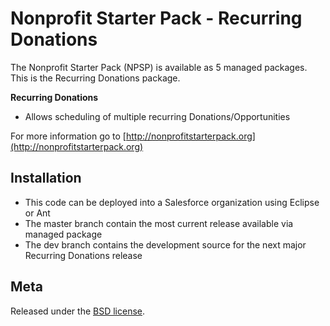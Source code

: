 Nonprofit Starter Pack - Recurring Donations
=================================================

The Nonprofit Starter Pack (NPSP) is available as 5 managed packages.
This is the Recurring Donations package.

**Recurring Donations**

* Allows scheduling of multiple recurring Donations/Opportunities


For more information go to [http://nonprofitstarterpack.org](http://nonprofitstarterpack.org)

Installation
---

* This code can be deployed into a Salesforce organization using Eclipse or Ant
* The master branch contain the most current release available via managed package
* The dev branch contains the development source for the next major Recurring Donations release



Meta
----

Released under the [BSD license](http://www.opensource.org/licenses/BSD-3-Clause).
